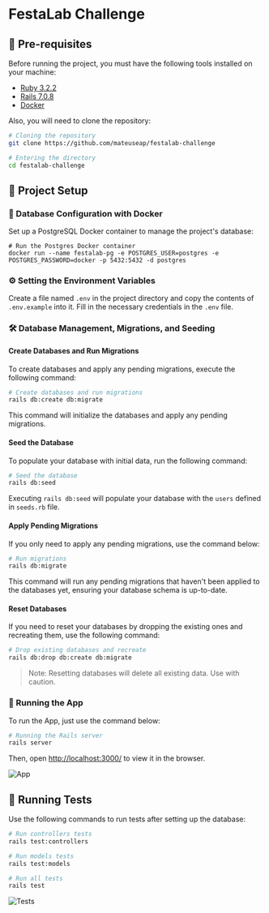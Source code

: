 # FestaLab Challenge

## 🔧 Pre-requisites

Before running the project, you must have the following tools installed on your machine: 
* [Ruby 3.2.2](https://www.ruby-lang.org/en/news/2023/03/30/ruby-3-2-2-released/)
* [Rails 7.0.8](https://guides.rubyonrails.org/v5.0/getting_started.html/) 
* [Docker](https://www.docker.com/)

Also, you will need to clone the repository:

```bash
# Cloning the repository
git clone https://github.com/mateuseap/festalab-challenge

# Entering the directory
cd festalab-challenge
```

## 🚀 Project Setup

### 🐳 Database Configuration with Docker

Set up a PostgreSQL Docker container to manage the project's database:

```docker
# Run the Postgres Docker container
docker run --name festalab-pg -e POSTGRES_USER=postgres -e POSTGRES_PASSWORD=docker -p 5432:5432 -d postgres
```

### ⚙️ Setting the Environment Variables

Create a file named `.env` in the project directory and copy the contents of `.env.example` into it. Fill in the necessary credentials in the `.env` file.

### 🛠️ Database Management, Migrations, and Seeding

#### Create Databases and Run Migrations

To create databases and apply any pending migrations, execute the following command:

```bash
# Create databases and run migrations
rails db:create db:migrate
```

This command will initialize the databases and apply any pending migrations.


#### Seed the Database

To populate your database with initial data, run the following command:

```bash
# Seed the database
rails db:seed
```

Executing `rails db:seed` will populate your database with the `users` defined in `seeds.rb` file.

#### Apply Pending Migrations

If you only need to apply any pending migrations, use the command below:

```bash
# Run migrations
rails db:migrate
```

This command will run any pending migrations that haven't been applied to the databases yet, ensuring your database schema is up-to-date.

#### Reset Databases

If you need to reset your databases by dropping the existing ones and recreating them, use the following command:

```bash
# Drop existing databases and recreate
rails db:drop db:create db:migrate
```

> Note: Resetting databases will delete all existing data. Use with caution.

### 🏃 Running the App

To run the App, just use the command below:

```bash
# Running the Rails server
rails server
```

Then, open [http://localhost:3000/](http://localhost:3000/) to view it in the browser.

![App](https://i.imgur.com/RhJIus8.png)

## 🧪 Running Tests

Use the following commands to run tests after setting up the database:

```bash
# Run controllers tests
rails test:controllers

# Run models tests
rails test:models

# Run all tests
rails test
```

![Tests](https://i.imgur.com/iqILIYJ.png)
